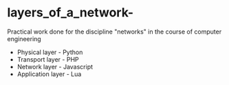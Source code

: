 # layers_of_a_network-
Practical work done for the discipline "networks" in the course of computer engineering
<ul>
  <li>Physical layer - Python</li>
  <li>Transport layer - PHP</li>
  <li>Network layer - Javascript</li>
  <li>Application layer - Lua</li>
</ul>
